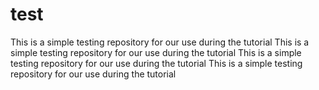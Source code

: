 # test
This is a simple testing repository for our use during the tutorial
This is a simple testing repository for our use during the tutorial
This is a simple testing repository for our use during the tutorial
This is a simple testing repository for our use during the tutorial

